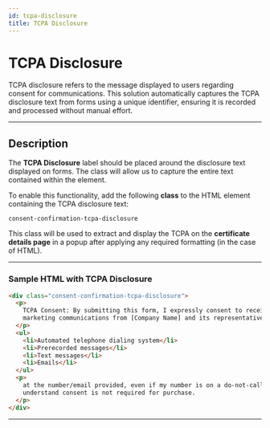 ```yaml
---
id: tcpa-disclosure
title: TCPA Disclosure
---
```


# TCPA Disclosure

TCPA disclosure refers to the message displayed to users regarding consent for communications. This solution automatically captures the TCPA disclosure text from forms using a unique identifier, ensuring it is recorded and processed without manual effort.

---

## Description

The **TCPA Disclosure** label should be placed around the disclosure text displayed on forms. The class will allow us to capture the entire text contained within the element.

To enable this functionality, add the following **class** to the HTML element containing the TCPA disclosure text:

```plaintext
consent-confirmation-tcpa-disclosure
```

This class will be used to extract and display the TCPA on the **certificate details page** in a popup after applying any required formatting (in the case of HTML).

---

### Sample HTML with TCPA Disclosure

```html
<div class="consent-confirmation-tcpa-disclosure">
  <p>
    TCPA Consent: By submitting this form, I expressly consent to receive
    marketing communications from [Company Name] and its representatives via:
  </p>
  <ul>
    <li>Automated telephone dialing system</li>
    <li>Prerecorded messages</li>
    <li>Text messages</li>
    <li>Emails</li>
  </ul>
  <p>
    at the number/email provided, even if my number is on a do-not-call list. I
    understand consent is not required for purchase.
  </p>
</div>
```

---
